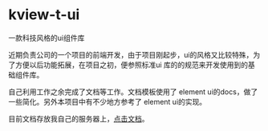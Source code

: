 # kview-t-ui
一款科技风格的ui组件库

近期负责公司的一个项目的前端开发，由于项目刚起步，ui的风格又比较特殊，为了方便以后功能拓展，在项目之初，便参照标准ui 库的的规范来开发使用到的基础组件库。

自己利用工作之余完成了文档等工作。文档模板使用了 element ui的docs，做了一些简化。另外本项目中有不少地方参考了 element ui的实现。

目前文档存放我自己的服务器上，[点击文档](http://119.3.156.49:9090/#/zh-CN/)。
